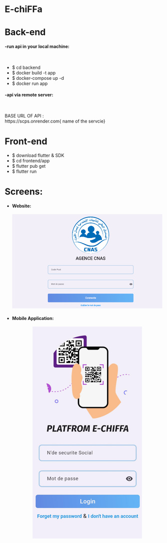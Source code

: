 <!DOCTYPE html>
<html>
<head>

</head>
<body>


# E-chiFFa

<h1>Back-end</h1>
</b>
<h4>-run api in your local machine:</h4>
<br>
<ul>
    <li>$ cd backend</li>
    <li>$ docker build -t app</li>
    <li>$ docker-compose up -d</li>
    <li>$ docker run app</li>
</ul>
<h4>-api via remote server:</h4>
<br>
<p>BASE URL OF API :<br>https://scps.onrender.com{ name of the servcie}</p>

<h1>Front-end</h1>
<ul>
    <li>$ download flutter & SDK</li>
    <li>$ cd frontend/app</li>
    <li>$ flutter pub get</li>
    <li>$ flutter run</li>
</ul>


</b>
<h1>Screens:</h1>
<ul>
    <li>
        <h4>Website:</h4>
        <p align="center">
            <img src="web.png" width="700" alt="Web Application Preview">
        </p>
    </li>
    <li>
        <h4>Mobile Application:</h4>
        <p align="center">
            <img src="mobile.jpg" width="350" alt="Mobile Application Preview">
        </p>
    </li>
</ul>

</body>
</html>

